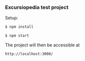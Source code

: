 ### Excursiopedia test project
Setup:
```sh
$ npm install
```
```sh
$ npm start
```
The project will then be accessible at
```
http://localhost:3000/
```
